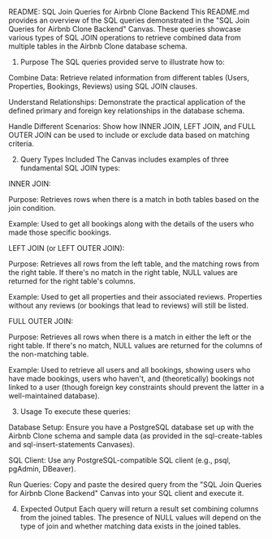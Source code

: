 README: SQL Join Queries for Airbnb Clone Backend
This README.md provides an overview of the SQL queries demonstrated in the "SQL Join Queries for Airbnb Clone Backend" Canvas. These queries showcase various types of SQL JOIN operations to retrieve combined data from multiple tables in the Airbnb Clone database schema.

1. Purpose
The SQL queries provided serve to illustrate how to:

Combine Data: Retrieve related information from different tables (Users, Properties, Bookings, Reviews) using SQL JOIN clauses.

Understand Relationships: Demonstrate the practical application of the defined primary and foreign key relationships in the database schema.

Handle Different Scenarios: Show how INNER JOIN, LEFT JOIN, and FULL OUTER JOIN can be used to include or exclude data based on matching criteria.

2. Query Types Included
The Canvas includes examples of three fundamental SQL JOIN types:

INNER JOIN:

Purpose: Retrieves rows when there is a match in both tables based on the join condition.

Example: Used to get all bookings along with the details of the users who made those specific bookings.

LEFT JOIN (or LEFT OUTER JOIN):

Purpose: Retrieves all rows from the left table, and the matching rows from the right table. If there's no match in the right table, NULL values are returned for the right table's columns.

Example: Used to get all properties and their associated reviews. Properties without any reviews (or bookings that lead to reviews) will still be listed.

FULL OUTER JOIN:

Purpose: Retrieves all rows when there is a match in either the left or the right table. If there's no match, NULL values are returned for the columns of the non-matching table.

Example: Used to retrieve all users and all bookings, showing users who have made bookings, users who haven't, and (theoretically) bookings not linked to a user (though foreign key constraints should prevent the latter in a well-maintained database).

3. Usage
To execute these queries:

Database Setup: Ensure you have a PostgreSQL database set up with the Airbnb Clone schema and sample data (as provided in the sql-create-tables and sql-insert-statements Canvases).

SQL Client: Use any PostgreSQL-compatible SQL client (e.g., psql, pgAdmin, DBeaver).

Run Queries: Copy and paste the desired query from the "SQL Join Queries for Airbnb Clone Backend" Canvas into your SQL client and execute it.

4. Expected Output
Each query will return a result set combining columns from the joined tables. The presence of NULL values will depend on the type of join and whether matching data exists in the joined tables.
